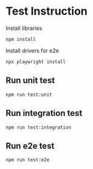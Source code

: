# Test Instruction

Install libraries

```
npm install
```

Install drivers for e2e

```
npx playwright install
```

## Run unit test

```
npm run test:unit
```

## Run integration test

```
npm run test:integration
```

## Run e2e test

```
npm run test:e2e
```
